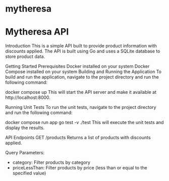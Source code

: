 # mytheresa

Mytheresa API
================

Introduction
This is a simple API built to provide product information with discounts applied. The API is built using Go and uses a SQLite database to store product data.

Getting Started
Prerequisites
Docker installed on your system
Docker Compose installed on your system
Building and Running the Application
To build and run the application, navigate to the project directory and run the following command:

docker compose up
This will start the API server and make it available at http://localhost:8000.

Running Unit Tests
To run the unit tests, navigate to the project directory and run the following command:

docker compose run app go test -v ./test
This will execute the unit tests and display the results.

API Endpoints
GET /products
Returns a list of products with discounts applied.

Query Parameters:
+ category: Filter products by category
+ priceLessThan: Filter products by price (less than or equal to the specified value)
